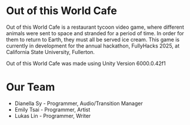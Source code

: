 # Out of this World Cafe
Out of this World Cafe is a restaurant tycoon video game, where different animals were sent to space and stranded for a period of time. In order for them to return to Earth, they must all be served ice cream. This game is currently in development for the annual hackathon, FullyHacks 2025, at California State University, Fullerton.

Out of this World Cafe was made using Unity Version 6000.0.42f1

# Our Team
* Dianella Sy - Programmer, Audio/Transition Manager
* Emily Tsai - Programmer, Artist
* Lukas Lin - Programmer, Writer
